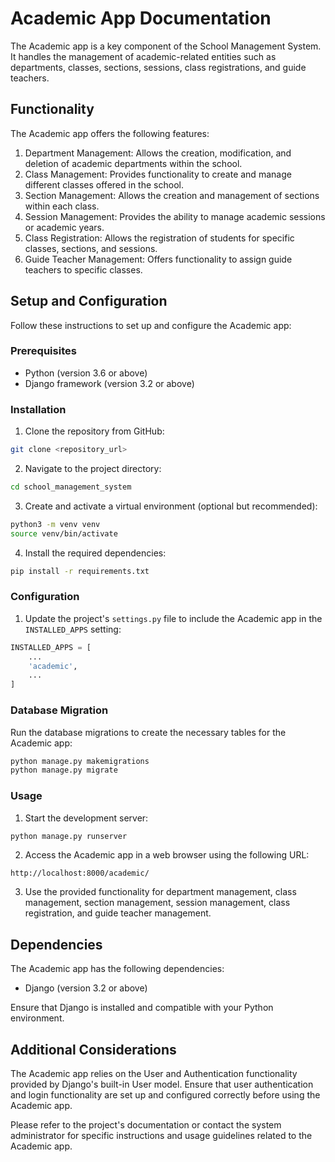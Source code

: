 # Academic App Documentation

The Academic app is a key component of the School Management System. It handles the management of academic-related entities such as departments, classes, sections, sessions, class registrations, and guide teachers.

## Functionality

The Academic app offers the following features:

1. Department Management: Allows the creation, modification, and deletion of academic departments within the school.
2. Class Management: Provides functionality to create and manage different classes offered in the school.
3. Section Management: Allows the creation and management of sections within each class.
4. Session Management: Provides the ability to manage academic sessions or academic years.
5. Class Registration: Allows the registration of students for specific classes, sections, and sessions.
6. Guide Teacher Management: Offers functionality to assign guide teachers to specific classes.

## Setup and Configuration

Follow these instructions to set up and configure the Academic app:

### Prerequisites

- Python (version 3.6 or above)
- Django framework (version 3.2 or above)

### Installation

1. Clone the repository from GitHub:

```bash
git clone <repository_url>
```

2. Navigate to the project directory:

```bash
cd school_management_system
```

3. Create and activate a virtual environment (optional but recommended):

```bash
python3 -m venv venv
source venv/bin/activate
```

4. Install the required dependencies:

```bash
pip install -r requirements.txt
```

### Configuration

1. Update the project's `settings.py` file to include the Academic app in the `INSTALLED_APPS` setting:

```python
INSTALLED_APPS = [
    ...
    'academic',
    ...
]
```

### Database Migration

Run the database migrations to create the necessary tables for the Academic app:

```bash
python manage.py makemigrations
python manage.py migrate
```

### Usage

1. Start the development server:

```bash
python manage.py runserver
```

2. Access the Academic app in a web browser using the following URL:

```
http://localhost:8000/academic/
```

3. Use the provided functionality for department management, class management, section management, session management, class registration, and guide teacher management.

## Dependencies

The Academic app has the following dependencies:

- Django (version 3.2 or above)

Ensure that Django is installed and compatible with your Python environment.

## Additional Considerations

The Academic app relies on the User and Authentication functionality provided by Django's built-in User model. Ensure that user authentication and login functionality are set up and configured correctly before using the Academic app.

Please refer to the project's documentation or contact the system administrator for specific instructions and usage guidelines related to the Academic app.

